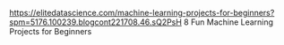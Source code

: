 https://elitedatascience.com/machine-learning-projects-for-beginners?spm=5176.100239.blogcont221708.46.sQ2PsH
8 Fun Machine Learning Projects for Beginners
